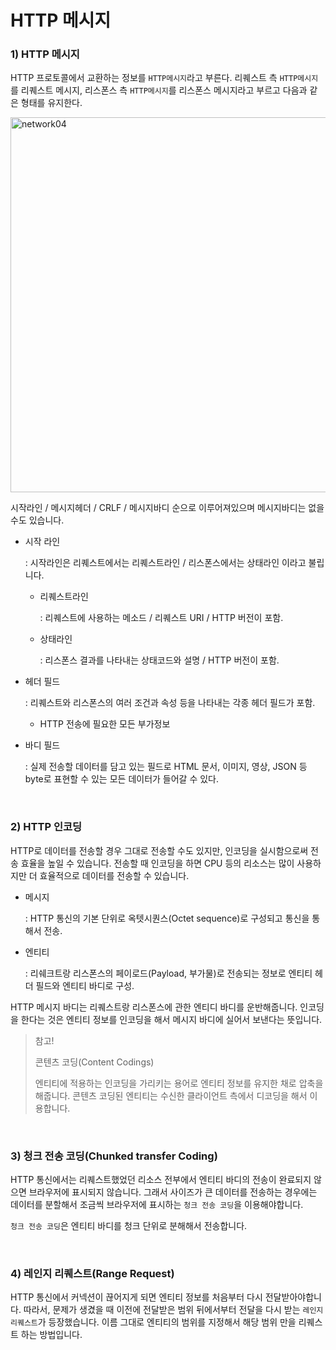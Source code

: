 # HTTP 메시지

### 1) HTTP 메시지

HTTP 프로토콜에서 교환하는 정보를 `HTTP메시지`라고 부른다. 리퀘스트 측 `HTTP메시지`를 리퀘스트 메시지, 리스폰스 측 `HTTP메시지`를 리스폰스 메시지라고 부르고 다음과 같은 형태를 유지한다.

<img src="https://user-images.githubusercontent.com/59816811/107168290-8b9f1380-69fe-11eb-8eac-9fc1a35eca58.png" alt="network04" width="600"/>

시작라인 / 메시지헤더 / CRLF / 메시지바디 순으로 이루어져있으며 메시지바디는 없을 수도 있습니다.

- 시작 라인

  : 시작라인은 리퀘스트에서는 리퀘스트라인 / 리스폰스에서는 상태라인 이라고 불립니다.

  - 리퀘스트라인

    : 리퀘스트에 사용하는 메소드 / 리퀘스트 URI / HTTP 버전이 포함.

  - 상태라인

    : 리스폰스 결과를 나타내는 상태코드와 설명 / HTTP 버전이 포함.

- 헤더 필드

  : 리퀘스트와 리스폰스의 여러 조건과 속성 등을 나타내는 각종 헤더 필드가 포함.

  - HTTP 전송에 필요한 모든 부가정보

- 바디 필드

  :  실제 전송할 데이터를 담고 있는 필드로 HTML 문서, 이미지, 영상, JSON 등 byte로 표현할 수 있는 모든 데이터가 들어갈 수 있다.

<br>

### 2) HTTP 인코딩

HTTP로 데이터를 전송할 경우 그대로 전송할 수도 있지만, 인코딩을 실시함으로써 전송 효율을 높일 수 있습니다. 전송할 때 인코딩을 하면 CPU 등의 리소스는 많이 사용하지만 더 효율적으로 데이터를 전송할 수 있습니다.

- 메시지

  : HTTP 통신의 기본 단위로 옥텟시퀀스(Octet sequence)로 구성되고 통신을 통해서 전송.

- 엔티티

  : 리쉐크트랑 리스폰스의 페이로드(Payload, 부가물)로 전송되는 정보로 엔티티 헤더 필드와 엔티티 바디로 구성.

HTTP 메시지 바디는 리퀘스트랑 리스폰스에 관한 엔티디 바디를 운반해줍니다. 인코딩을 한다는 것은 엔티티 정보를 인코딩을 해서 메시지 바디에 실어서 보낸다는 뜻입니다.

> 참고! 
>
> 콘텐츠 코딩(Content Codings)
>
> 엔티티에 적용하는 인코딩을 가리키는 용어로 엔티티 정보를 유지한 채로 압축을 해줍니다. 콘텐츠 코딩된 엔티티는 수신한 클라이언트 측에서 디코딩을 해서 이용합니다.

<br>

### 3) 청크 전송 코딩(Chunked transfer Coding)

HTTP 통신에서는 리퀘스트했었던 리소스 전부에서 엔티티 바디의 전송이 완료되지 않으면 브라우저에 표시되지 않습니다. 그래서 사이즈가 큰 데이터를 전송하는 경우에는 데이터를 분할해서 조금씩 브라우저에 표시하는 `청크 전송 코딩`을 이용해야합니다.

`청크 전송 코딩`은 엔티티 바디를 청크 단위로 분해해서 전송합니다.

<br>

### 4) 레인지 리퀘스트(Range Request)

HTTP 통신에서 커넥션이 끊어지게 되면 엔티티 정보를 처음부터 다시 전달받아야합니다. 따라서, 문제가 생겼을 때 이전에 전달받은 범위 뒤에서부터 전달을 다시 받는 `레인지 리퀘스트`가 등장했습니다. 이름 그대로 엔티티의 범위를 지정해서 해당 범위 만을 리퀘스트 하는 방법입니다.

<br>